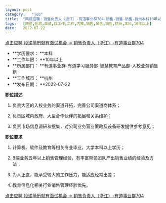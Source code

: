 ```yaml
---
layout:	post
category:	"job"
title:	"网易招聘：销售负责人（浙江）-有道事业群704-销售-销售-销售-杭州本科10年以上"
tags:	[网易,招聘,面试,找工作,工作,内推,销售,销售,销售,杭州,本科,10年以上]
date:	2022-07-22
---
```


[点击应聘 投递简历就有面试机会 ->  销售负责人（浙江）-有道事业群704](http://mobile.bole.netease.com/bole/boleDetail?id=41755&employeeId=346f03c3cda5f04c&key=all)



- **学历要求： **本科
- **工作年限： **10年以上
- **所属部门： **有道事业群-有道学习服务部-智慧教育产品部-入校业务销售组
- **工作城市： **杭州
- **发布日期： **2022-07-22



**职位描述**

1. 负责大区的入校业务的渠道开拓，完善公司渠道商体系；

2. 负责区域内政府、大型合作伙伴的拓展和关系维护；

3. 负责市场信息调研和搜集，对公司业务营业策略及设备研发提供参考意见；



**职位要求**

1. 计算机、软件及教育等相关专业毕业，大学本科以上学历；

2. B端业务五年以上销售管理经验，有丰富带领团队产出销售业绩的经验及方法；

3. 为人正直，能承受较大的工作压力，能适应经常出差；

5. 教育信息化相关行业销售管理经验优先。



[点击应聘 投递简历就有面试机会 ->  销售负责人（浙江）-有道事业群704](http://mobile.bole.netease.com/bole/boleDetail?id=41755&employeeId=346f03c3cda5f04c&key=all)